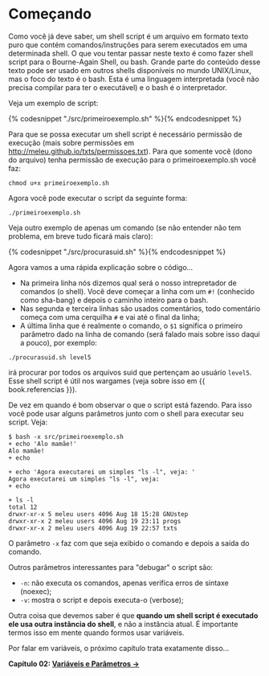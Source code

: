 # Começando

Como você já deve saber, um shell script é um arquivo em formato texto
puro que contém comandos/instruções para serem executados em uma
determinada shell. O que vou tentar passar neste texto é como fazer shell
script para o Bourne-Again Shell, ou bash. Grande parte do conteúdo desse texto
pode ser usado em outros shells disponíveis no mundo UNIX/Linux, mas o foco
do texto é o bash. Esta é uma linguagem
interpretada (você não precisa compilar para ter o executável) e o bash é
o interpretador.

Veja um exemplo de script:

{% codesnippet "./src/primeiroexemplo.sh" %}{% endcodesnippet %}

Para que se possa executar um shell script é necessário permissão de
execução (mais sobre permissões em http://meleu.github.io/txts/permissoes.txt).
Para que somente você (dono do arquivo) tenha permissão de execução
para o primeiroexemplo.sh você faz:

    chmod u+x primeiroexemplo.sh

Agora você pode executar o script da seguinte forma:

    ./primeiroexemplo.sh

Veja outro exemplo de apenas um comando (se não entender não tem problema,
em breve tudo ficará mais claro):

{% codesnippet "./src/procurasuid.sh" %}{% endcodesnippet %}

Agora vamos a uma rápida explicação sobre o código...
- Na primeira linha nós dizemos qual será o nosso intrepretador de
comandos (o shell). Você deve começar a linha com um `#!` (conhecido como
sha-bang) e depois o caminho inteiro para o bash.
- Nas segunda e terceira linhas são usados comentários, todo
comentário começa com uma cerquilha `#` e vai até o final da linha;
- A última linha que é realmente o comando, o `$1` significa o primeiro
parâmetro dado na linha de comando (será falado mais sobre isso daqui
a pouco), por exemplo:

```
./procurasuid.sh level5
```

irá procurar por todos os arquivos suid que pertençam ao usuário `level5`.
Esse shell script é útil nos wargames (veja sobre isso em {{ book.referencias }}).

De vez em quando é bom observar o que o script está fazendo. Para isso
você pode usar alguns parâmetros junto com o shell para executar seu
script. Veja:

```
$ bash -x src/primeiroexemplo.sh
+ echo 'Alo mamãe!'
Alo mamãe!
+ echo

+ echo 'Agora executarei um simples "ls -l", veja: '
Agora executarei um simples "ls -l", veja:
+ echo

+ ls -l
total 12
drwxr-xr-x 5 meleu users 4096 Aug 18 15:28 GNUstep
drwxr-xr-x 2 meleu users 4096 Aug 19 23:11 progs
drwxr-xr-x 2 meleu users 4096 Aug 19 22:57 txts
```

O parâmetro `-x` faz com que seja exibido o comando e depois a saída do
comando.

Outros parâmetros interessantes para "debugar" o script são:

- `-n`: não executa os comandos, apenas verifica erros de sintaxe (noexec);
- `-v`: mostra o script e depois executa-o (verbose);

Outra coisa que devemos saber é que **quando um shell script é executado
ele usa outra instância do shell**, e não a instância atual. É importante termos
isso em mente quando formos usar variáveis.

Por falar em variáveis, o próximo capítulo trata exatamente disso...

**Capítulo 02: [Variáveis e Parâmetros →](/chapter-02)**
